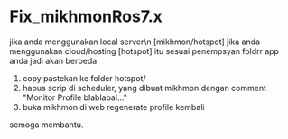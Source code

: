 # Fix_mikhmonRos7.x

jika anda menggunakan local server\n
[mikhmon/hotspot]
jika anda menggunakan cloud/hosting
[hotspot]
itu sesuai penempsyan foldrr app anda jadi akan berbeda

1. copy pastekan ke folder hotspot/<paste>
2. hapus scrip di scheduler, yang dibuat mikhmon dengan comment "Monitor Profile blablabal..."
3. buka mikhmon di web regenerate profile kembali

semoga membantu.
